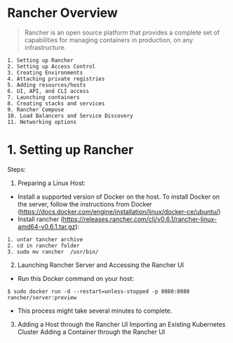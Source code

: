 # Rancher Overview

> Rancher is an open source platform that provides a complete set of capabilities for managing containers in production, on any infrastructure.   

```
1. Setting up Rancher
2. Setting up Access Control
3. Creating Environments 
4. Attaching private registries 
5. Adding resources/hosts
6. UI, API, and CLI access
7. Launching containers
8. Creating stacks and services
9. Rancher Compose
10. Load Balancers and Service Discovery
11. Networking options
```

# 1. Setting up Rancher

Steps: 
1. Preparing a Linux Host:
  - Install a supported version of Docker on the host. To install Docker on the server, follow the instructions from Docker
      (https://docs.docker.com/engine/installation/linux/docker-ce/ubuntu/)
  - Install rancher (https://releases.rancher.com/cli/v0.6.1/rancher-linux-amd64-v0.6.1.tar.gz):
  ```
  1. untar tancher archive
  2. cd in rancher folder
  3. sudo mv rancher  /usr/bin/

```
2. Launching Rancher Server and Accessing the Rancher UI
  - Run this Docker command on your host:

`$ sudo docker run -d --restart=unless-stopped -p 8080:8080 rancher/server:preview`
  - This process might take several minutes to complete.
3. Adding a Host through the Rancher UI
Importing an Existing Kubernetes Cluster
Adding a Container through the Rancher UI
